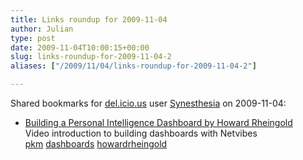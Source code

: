 ```yaml
---
title: Links roundup for 2009-11-04
author: Julian
type: post
date: 2009-11-04T10:00:15+00:00
slug: links-roundup-for-2009-11-04-2 
aliases: ["/2009/11/04/links-roundup-for-2009-11-04-2"]

---
```

Shared bookmarks for [del.icio.us][1] user [Synesthesia][2] on 2009-11-04:

  * [Building a Personal Intelligence Dashboard by Howard Rheingold][3]  
    Video introduction to building dashboards with Netvibes  
    [pkm][4] [dashboards][5] [howardrheingold][6]

 [1]: https://del.icio.us/
 [2]: https://del.icio.us/synesthesia
 [3]: https://ow.ly/yRuR
 [4]: https://delicious.com/synesthesia/pkm
 [5]: https://delicious.com/synesthesia/dashboards
 [6]: https://delicious.com/synesthesia/howardrheingold